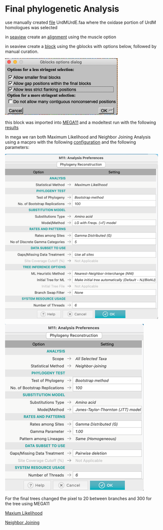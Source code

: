 # Final phylogenetic Analysis

use manually created [file](https://github.com/suzumar/ROS4_manus/blob/main/files/data/UrdMUrdE.faa) UrdMUrdE.faa where the oxidase portion of UrdM homologues was selected

in [seaview](http://pbil.univ-lyon1.fr/software/seaview3) create an [alignment](https://github.com/suzumar/ROS4_manus/blob/main/files/data/UrdMUrdE.faa.new_ALI+jad.fst) using the muscle option

in seaview create a [block](https://github.com/suzumar/ROS4_manus/blob/main/files/data/regions+jad.fst) using the gblocks with options below, followed by manual curation.

![gblocks](https://github.com/suzumar/ROS4_manus/blob/main/files/figures/gblocks.png)

this block was imported into [MEGA11](https://www.megasoftware.net) and a modeltest run with the following [results](https://github.com/suzumar/ROS4_manus/blob/main/files/data/Results.tsv)

In mega we ran both Maximum Likelihood and Neighbor Joining Analysis using a macpro with the following [configuration](https://github.com/suzumar/ROS4_manus/blob/main/files/data/profile.txt) and the following parameters: 

![Maxium Likelihood](https://github.com/suzumar/ROS4_manus/blob/main/files/figures/ML.png)

![Neighbor Joining](https://github.com/suzumar/ROS4_manus/blob/main/files/figures/NJ.png)

For the final trees changed the pixel to 20 between branches and 300 for the tree using MEGA11

[Maxium Likelihood](https://github.com/suzumar/ROS4_manus/blob/main/files/figures/tree_ml_2.nwk)

[Neighbor Joining](https://github.com/suzumar/ROS4_manus/blob/main/files/figures/tree_nj_2.nwk)
